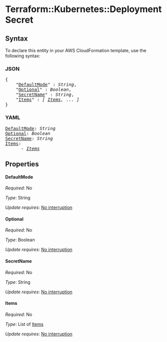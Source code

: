 # Terraform::Kubernetes::Deployment Secret

## Syntax

To declare this entity in your AWS CloudFormation template, use the following syntax:

### JSON

<pre>
{
    "<a href="#defaultmode" title="DefaultMode">DefaultMode</a>" : <i>String</i>,
    "<a href="#optional" title="Optional">Optional</a>" : <i>Boolean</i>,
    "<a href="#secretname" title="SecretName">SecretName</a>" : <i>String</i>,
    "<a href="#items" title="Items">Items</a>" : <i>[ <a href="secret-items.md">Items</a>, ... ]</i>
}
</pre>

### YAML

<pre>
<a href="#defaultmode" title="DefaultMode">DefaultMode</a>: <i>String</i>
<a href="#optional" title="Optional">Optional</a>: <i>Boolean</i>
<a href="#secretname" title="SecretName">SecretName</a>: <i>String</i>
<a href="#items" title="Items">Items</a>: <i>
      - <a href="secret-items.md">Items</a></i>
</pre>

## Properties

#### DefaultMode

_Required_: No

_Type_: String

_Update requires_: [No interruption](https://docs.aws.amazon.com/AWSCloudFormation/latest/UserGuide/using-cfn-updating-stacks-update-behaviors.html#update-no-interrupt)

#### Optional

_Required_: No

_Type_: Boolean

_Update requires_: [No interruption](https://docs.aws.amazon.com/AWSCloudFormation/latest/UserGuide/using-cfn-updating-stacks-update-behaviors.html#update-no-interrupt)

#### SecretName

_Required_: No

_Type_: String

_Update requires_: [No interruption](https://docs.aws.amazon.com/AWSCloudFormation/latest/UserGuide/using-cfn-updating-stacks-update-behaviors.html#update-no-interrupt)

#### Items

_Required_: No

_Type_: List of <a href="secret-items.md">Items</a>

_Update requires_: [No interruption](https://docs.aws.amazon.com/AWSCloudFormation/latest/UserGuide/using-cfn-updating-stacks-update-behaviors.html#update-no-interrupt)

